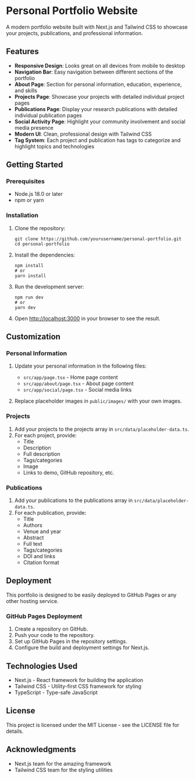 # Personal Portfolio Website

A modern portfolio website built with Next.js and Tailwind CSS to showcase your projects, publications, and professional information.

## Features

- **Responsive Design**: Looks great on all devices from mobile to desktop
- **Navigation Bar**: Easy navigation between different sections of the portfolio
- **About Page**: Section for personal information, education, experience, and skills
- **Projects Page**: Showcase your projects with detailed individual project pages
- **Publications Page**: Display your research publications with detailed individual publication pages
- **Social Activity Page**: Highlight your community involvement and social media presence
- **Modern UI**: Clean, professional design with Tailwind CSS
- **Tag System**: Each project and publication has tags to categorize and highlight topics and technologies

## Getting Started

### Prerequisites

- Node.js 18.0 or later
- npm or yarn

### Installation

1. Clone the repository:
   ```
   git clone https://github.com/yourusername/personal-portfolio.git
   cd personal-portfolio
   ```

2. Install the dependencies:
   ```
   npm install
   # or
   yarn install
   ```

3. Run the development server:
   ```
   npm run dev
   # or
   yarn dev
   ```

4. Open [http://localhost:3000](http://localhost:3000) in your browser to see the result.

## Customization

### Personal Information

1. Update your personal information in the following files:
   - `src/app/page.tsx` - Home page content
   - `src/app/about/page.tsx` - About page content
   - `src/app/social/page.tsx` - Social media links

2. Replace placeholder images in `public/images/` with your own images.

### Projects

1. Add your projects to the projects array in `src/data/placeholder-data.ts`.
2. For each project, provide:
   - Title
   - Description
   - Full description
   - Tags/categories
   - Image
   - Links to demo, GitHub repository, etc.

### Publications

1. Add your publications to the publications array in `src/data/placeholder-data.ts`.
2. For each publication, provide:
   - Title
   - Authors
   - Venue and year
   - Abstract
   - Full text
   - Tags/categories
   - DOI and links
   - Citation format

## Deployment

This portfolio is designed to be easily deployed to GitHub Pages or any other hosting service.

### GitHub Pages Deployment

1. Create a repository on GitHub.
2. Push your code to the repository.
3. Set up GitHub Pages in the repository settings.
4. Configure the build and deployment settings for Next.js.

## Technologies Used

- Next.js - React framework for building the application
- Tailwind CSS - Utility-first CSS framework for styling
- TypeScript - Type-safe JavaScript

## License

This project is licensed under the MIT License - see the LICENSE file for details.

## Acknowledgments

- Next.js team for the amazing framework
- Tailwind CSS team for the styling utilities
